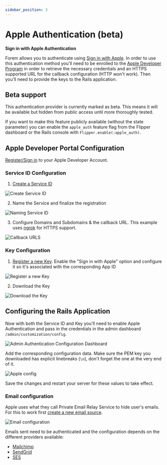 ```yaml
---
sidebar_position: 3
---
```


# Apple Authentication (beta)

**Sign in with Apple Authentication**

Forem allows you to authenticate using
[Sign in with Apple](https://developer.apple.com/sign-in-with-apple/). In order
to use this authentication method you'll need to be enrolled to the
[Apple Developer Program](https://developer.apple.com/programs/) in order to
retrieve the necessary credentials and an HTTPS supported URL for the callback
configuration (HTTP won't work). Then you'll need to provide the keys to the
Rails application.

## Beta support

This authentication provider is currently marked as beta. This means it will be
available but hidden from public access until more thoroughly tested.

If you want to make this feature publicly available (without the state
parameter) you can enable the `apple_auth` feature flag from the Flipper
dashboard or the Rails console with `Flipper.enable(:apple_auth)`.

## Apple Developer Portal Configuration

[Register/Sign in](https://developer.apple.com/account) to your Apple Developer
Account.

### Service ID Configuration

1. [Create a Service ID](https://developer.apple.com/account/resources/identifiers/list/serviceId)

![Create Service ID](/img/docs/backend/service-id.png)

2. Name the Service and finalize the registration

![Naming Service ID](/img/docs/backend/service-registration.png)

3. Configure Domains and Subdomains & the callback URL. This example uses
   [ngrok](https://ngrok.io) for HTTPS support.

![Callback URLS](/img/docs/backend/callback-url.png)

### Key Configuration

1. [Register a new Key](https://developer.apple.com/account/resources/authkeys/add).
   Enable the "Sign in with Apple" option and configure it so it's associated
   with the corresponding App ID

![Register a new Key](/img/docs/backend/key-registration.png)

2. Download the Key

![Download the Key](/img/docs/backend/key-download.png)

## Configuring the Rails Application

Now with both the Service ID and Key you'll need to enable Apple Authentication
and pass in the credentials in the admin dashboard
`/admin/customization/config`.

![Admin Authentication Configuration Dashboard](/img/docs/backend/admin-auth.png)

Add the corresponding configuration data. Make sure the PEM key you downloaded
has explicit linebreaks (`\n`), don't forget the one at the very end of it.

![Apple config](/img/docs/backend/appleadmin-config.png)

Save the changes and restart your server for these values to take effect.

### Email configuration

Apple uses what they call Private Email Relay Service to hide user's emails. For
this to work first
[create a new email source](https://developer.apple.com/account/resources/services/list).

![Email configuration](/img/docs/backend/email-source.png)

Emails sent need to be authenticated and the configuration depends on the
different providers available:

- [Mailchimp](https://mailchimp.com/help/set-up-custom-domain-authentication-dkim-and-spf/)
- [SendGrid](https://sendgrid.com/docs/ui/account-and-settings/how-to-set-up-domain-authentication/)
- [SES](https://docs.aws.amazon.com/es_es/ses/latest/DeveloperGuide/send-email-authentication-dkim.html)
